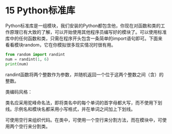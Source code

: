 # 15 Python标准库

Python标准库是一组模块，我们安装的Python都包含他，你现在对函数和类的工作原理已有大致的了解，可以开始使用其他程序员编写好的模块了。可以使用标准库中的任何函数和类，只需在程序开头包含一条简单的import语句即可。下面来看看模块random，它在你模拟很多现实情况时很有用。

```python
from random import randint
num = randint(1, 6)
print(num)
```

randint函数将两个整数作为参数，并随机返回一个位于这两个整数之间（含）的整数。



类编码风格：

类名应采用驼峰命名法，即将类名中的每个单词的首字母都大写，而不使用下划线。示例名和模块名都采用小写格式，并在单词之间加上下划线。

可使用空行来组织代码。在类中，可使用一个空行来分割方法，而在模块中，可使用两个空行来分割类。